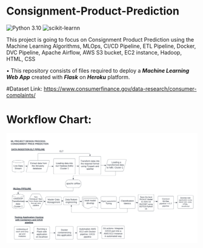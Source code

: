 # Consignment-Product-Prediction
![Python 3.10](https://img.shields.io/badge/Python-3.10-brightgreen.svg) ![scikit-learnn](https://img.shields.io/badge/Library-Scikit_Learn-orange.svg)

This project is going to focus on Consignment Product Prediction using the Machine Learning Algorithms, MLOps, CI/CD Pipeline, ETL Pipeline, Docker, DVC Pipeline, Apache Airflow, AWS S3 bucket, EC2 instance, Hadoop, HTML, CSS


• This repository consists of files required to deploy a ___Machine Learning Web App___ created with ___Flask___ on ___Heroku___ platform.


#Dataset Link: https://www.consumerfinance.gov/data-research/consumer-complaints/


 # Workflow Chart:
![Flowcharts_consignment.png](Flowcharts_consignment.png)
